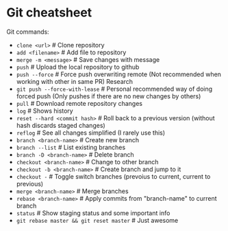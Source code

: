 # Git cheatsheet
Git commands:

- `clone <url>`                     # Clone repository
- `add <filename>`			        # Add file to repository
- `merge -m <message>`		    # Save changes with message
- `push` 				            # Upload the local repository to github
- `push --force` 			        # Force push overwriting remote (Not recommended when working with other in same PR) Research
- `git push --force-with-lease` # Personal recommended way of doing forced push (Only pushes if there are no new changes by others)
- `pull`				            # Download remote repository changes
- `log`				            # Shows history
- `reset --hard <commit hash>`	# Roll back to a previous version (without hash discards staged changes)
- `reflog` 				        # See all changes simplified (I rarely use this)
- `branch <branch-name>`		    # Create new branch
- `branch --list` 			    # List existing branches
- `branch -D <branch-name>`		# Delete branch
- `checkout <branch-name>`		# Change to other branch
- `checkout -b <branch-name>` # Create branch and jump to it
- `checkout -`                # Toggle switch branches (prevoius to current, current to previous)
- `merge <branch-name>`		    # Merge branches
- `rebase <branch-name>`		    # Apply commits from "branch-name" to current branch
- `status`				        # Show staging status and some important info
- `git rebase master && git reset master` # Just awesome
